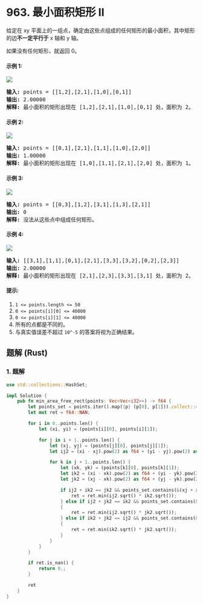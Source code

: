 # 963. 最小面积矩形 II
给定在 xy 平面上的一组点，确定由这些点组成的任何矩形的最小面积，其中矩形的边**不一定平行于** x 轴和 y 轴。

如果没有任何矩形，就返回 0。

#### 示例 1:
![](https://assets.leetcode.com/uploads/2018/12/21/1a.png)
<pre>
<strong>输入:</strong> points = [[1,2],[2,1],[1,0],[0,1]]
<strong>输出:</strong> 2.00000
<strong>解释:</strong> 最小面积的矩形出现在 [1,2],[2,1],[1,0],[0,1] 处，面积为 2。
</pre>

#### 示例 2:
![](https://assets.leetcode.com/uploads/2018/12/22/2.png)
<pre>
<strong>输入:</strong> points = [[0,1],[2,1],[1,1],[1,0],[2,0]]
<strong>输出:</strong> 1.00000
<strong>解释:</strong> 最小面积的矩形出现在 [1,0],[1,1],[2,1],[2,0] 处，面积为 1。
</pre>

#### 示例 3:
![](https://assets.leetcode.com/uploads/2018/12/22/3.png)
<pre>
<strong>输入:</strong> points = [[0,3],[1,2],[3,1],[1,3],[2,1]]
<strong>输出:</strong> 0
<strong>解释:</strong> 没法从这些点中组成任何矩形。
</pre>

#### 示例 4:
![](https://assets.leetcode-cn.com/aliyun-lc-upload/uploads/2018/12/21/4c.png)
<pre>
<strong>输入:</strong> [[3,1],[1,1],[0,1],[2,1],[3,3],[3,2],[0,2],[2,3]]
<strong>输出:</strong> 2.00000
<strong>解释:</strong> 最小面积的矩形出现在 [2,1],[2,3],[3,3],[3,1] 处，面积为 2。
</pre>

#### 提示:
1. `1 <= points.length <= 50`
2. `0 <= points[i][0] <= 40000`
3. `0 <= points[i][1] <= 40000`
4. 所有的点都是不同的。
5. 与真实值误差不超过 `10^-5` 的答案将视为正确结果。

## 题解 (Rust)

### 1. 题解
```Rust
use std::collections::HashSet;

impl Solution {
    pub fn min_area_free_rect(points: Vec<Vec<i32>>) -> f64 {
        let points_set = points.iter().map(|p| (p[0], p[1])).collect::<HashSet<_>>();
        let mut ret = f64::NAN;

        for i in 0..points.len() {
            let (xi, yi) = (points[i][0], points[i][1]);

            for j in i + 1..points.len() {
                let (xj, yj) = (points[j][0], points[j][1]);
                let ij2 = (xi - xj).pow(2) as f64 + (yi - yj).pow(2) as f64;

                for k in j + 1..points.len() {
                    let (xk, yk) = (points[k][0], points[k][1]);
                    let ik2 = (xi - xk).pow(2) as f64 + (yi - yk).pow(2) as f64;
                    let jk2 = (xj - xk).pow(2) as f64 + (yj - yk).pow(2) as f64;

                    if ij2 + ik2 == jk2 && points_set.contains(&(xj + xk - xi, yj + yk - yi)) {
                        ret = ret.min(ij2.sqrt() * ik2.sqrt());
                    } else if ij2 + jk2 == ik2 && points_set.contains(&(xi + xk - xj, yi + yk - yj))
                    {
                        ret = ret.min(ij2.sqrt() * jk2.sqrt());
                    } else if ik2 + jk2 == ij2 && points_set.contains(&(xi + xj - xk, yi + yj - yk))
                    {
                        ret = ret.min(ik2.sqrt() * jk2.sqrt());
                    }
                }
            }
        }

        if ret.is_nan() {
            return 0.;
        }

        ret
    }
}
```
